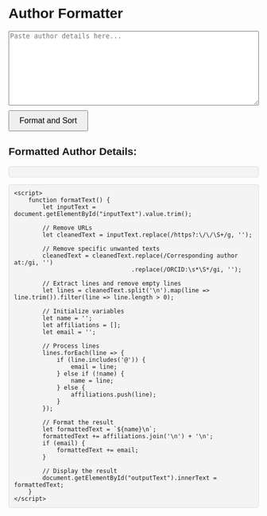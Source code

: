 <html lang="en">
<head>
    <meta charset="UTF-8">
    <meta name="viewport" content="width=device-width, initial-scale=1.0">
    <title>Author Formatter</title>
    <style>
        body {
            font-family: Arial, sans-serif;
            margin: 20px;
        }
        textarea {
            width: 100%;
            height: 150px;
            margin-bottom: 10px;
        }
        button {
            padding: 10px 20px;
            font-size: 16px;
        }
        pre {
            background: #f4f4f4;
            padding: 10px;
            white-space: pre-wrap;
            border: 1px solid #ddd;
            border-radius: 4px;
        }
    </style>
</head>
<body>
    <h1>Author Formatter</h1>
    <textarea id="inputText" placeholder="Paste author details here..."></textarea>
    <br>
    <button onclick="formatText()">Format and Sort</button>
    <h2>Formatted Author Details:</h2>
    <pre id="outputText"></pre>

    <script>
        function formatText() {
            let inputText = document.getElementById("inputText").value.trim();

            // Remove URLs
            let cleanedText = inputText.replace(/https?:\/\/\S+/g, '');

            // Remove specific unwanted texts
            cleanedText = cleanedText.replace(/Corresponding author at:/gi, '')
                                     .replace(/ORCID:\s*\S*/gi, '');

            // Extract lines and remove empty lines
            let lines = cleanedText.split('\n').map(line => line.trim()).filter(line => line.length > 0);

            // Initialize variables
            let name = '';
            let affiliations = [];
            let email = '';

            // Process lines
            lines.forEach(line => {
                if (line.includes('@')) {
                    email = line;
                } else if (!name) {
                    name = line;
                } else {
                    affiliations.push(line);
                }
            });

            // Format the result
            let formattedText = `${name}\n`;
            formattedText += affiliations.join('\n') + '\n';
            if (email) {
                formattedText += email;
            }

            // Display the result
            document.getElementById("outputText").innerText = formattedText;
        }
    </script>
</body>
</html>
